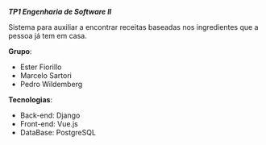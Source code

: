 ***TP1 Engenharia de Software II***

Sistema para auxiliar a encontrar receitas baseadas nos ingredientes que a pessoa já tem em casa.

**Grupo**:
- Ester Fiorillo
- Marcelo Sartori
- Pedro Wildemberg

**Tecnologias**:
- Back-end: Django
- Front-end: Vue.js
- DataBase: PostgreSQL

